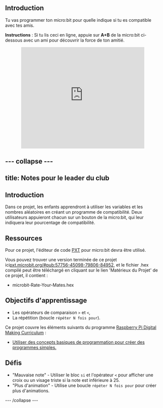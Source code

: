 ## Introduction

Tu vas programmer ton micro:bit pour quelle indique si tu es compatible avec tes amis.

__Instructions__&nbsp;: Si tu lis ceci en ligne, appuie sur __A+B__ de la micro:bit ci-dessous avec un ami pour découvrir la force de ton amitié.

<div class="trinket" style="width:400px;margin: 0 auto;">
<div style="position:relative;height:0;padding-bottom:81.97%;overflow:hidden;"><iframe style="position:absolute;top:0;left:0;width:100%;height:100%;" src="https://pxt.microbit.org/---run?id=57756-45098-79806-84952" allowfullscreen="allowfullscreen" sandbox="allow-popups allow-scripts allow-same-origin" frameborder="0"></iframe></div>
</div>

--- collapse ---
---
title: Notes pour le leader du club
---


## Introduction

Dans ce projet, les enfants apprendront à utiliser les variables et les nombres aléatoires en créant un programme de compatibilité.
Deux utilisateurs appuieront chacun sur un bouton de la micro:bit, qui leur indiquera leur pourcentage de compatibilité.

## Ressources

Pour ce projet, l'éditeur de code [PXT](http://jumpto.cc/mb-new) pour micro:bit devra être utilisé.

Vous pouvez trouver une version terminée de ce projet ici[pxt.microbit.org/#pub:57756-45098-79806-84952](https://pxt.microbit.org/#pub:57756-45098-79806-84952),
et le fichier .hex compilé peut être téléchargé en cliquant sur le lien 'Matérieux du Projet' de ce projet, il contient&nbsp;:

+ microbit-Rate-Your-Mates.hex

## Objectifs d'apprentissage
+ Les opérateurs de comparaison `>` et `<`,
+ La répétition (boucle `répéter N fois pour`).

Ce projet couvre les éléments suivants du programme [Raspberry Pi Digital Making Curriculum](http://rpf.io/curriculum)&nbsp;:

+ [Utiliser des concepts basiques de programmation pour créer des programmes simples.](https://www.raspberrypi.org/curriculum/programming/creator)

## Défis
+ "Mauvaise note" - Utiliser le bloc `si` et l'opérateur `<` pour afficher une croix ou un visage triste si la note est inférieure à 25.
+ "Plus d'animation" - Utilise une boucle `répéter N fois pour` pour créer plus d'animations.

--- /collapse ---